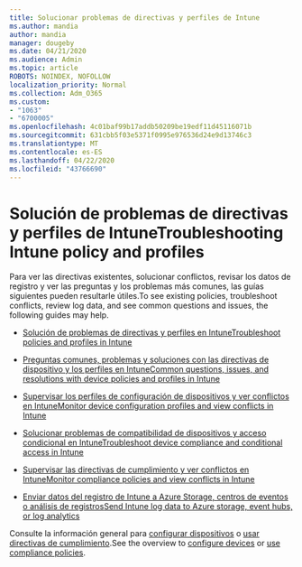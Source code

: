 ```yaml
---
title: Solucionar problemas de directivas y perfiles de Intune
ms.author: mandia
author: mandia
manager: dougeby
ms.date: 04/21/2020
ms.audience: Admin
ms.topic: article
ROBOTS: NOINDEX, NOFOLLOW
localization_priority: Normal
ms.collection: Adm_O365
ms.custom:
- "1063"
- "6700005"
ms.openlocfilehash: 4c01baf99b17addb50209be19edf11d45116071b
ms.sourcegitcommit: 631cbb5f03e5371f0995e976536d24e9d13746c3
ms.translationtype: MT
ms.contentlocale: es-ES
ms.lasthandoff: 04/22/2020
ms.locfileid: "43766690"
---
```

# <a name="troubleshooting-intune-policy-and-profiles"></a><span data-ttu-id="35f35-102">Solución de problemas de directivas y perfiles de Intune</span><span class="sxs-lookup"><span data-stu-id="35f35-102">Troubleshooting Intune policy and profiles</span></span>

<span data-ttu-id="35f35-103">Para ver las directivas existentes, solucionar conflictos, revisar los datos de registro y ver las preguntas y los problemas más comunes, las guías siguientes pueden resultarle útiles.</span><span class="sxs-lookup"><span data-stu-id="35f35-103">To see existing policies, troubleshoot conflicts, review log data, and see common questions and issues, the following guides may help.</span></span>

- [<span data-ttu-id="35f35-104">Solución de problemas de directivas y perfiles en Intune</span><span class="sxs-lookup"><span data-stu-id="35f35-104">Troubleshoot policies and profiles in Intune</span></span>](https://docs.microsoft.com/intune/troubleshoot-policies-in-microsoft-intune)

- [<span data-ttu-id="35f35-105">Preguntas comunes, problemas y soluciones con las directivas de dispositivo y los perfiles en Intune</span><span class="sxs-lookup"><span data-stu-id="35f35-105">Common questions, issues, and resolutions with device policies and profiles in Intune</span></span>](https://docs.microsoft.com/intune/device-profile-troubleshoot)

- [<span data-ttu-id="35f35-106">Supervisar los perfiles de configuración de dispositivos y ver conflictos en Intune</span><span class="sxs-lookup"><span data-stu-id="35f35-106">Monitor device configuration profiles and view conflicts in Intune</span></span>](https://docs.microsoft.com/intune/device-profile-monitor)

- [<span data-ttu-id="35f35-107">Solucionar problemas de compatibilidad de dispositivos y acceso condicional en Intune</span><span class="sxs-lookup"><span data-stu-id="35f35-107">Troubleshoot device compliance and conditional access in Intune</span></span>](https://docs.microsoft.com/intune/troubleshoot-conditional-access)

- [<span data-ttu-id="35f35-108">Supervisar las directivas de cumplimiento y ver conflictos en Intune</span><span class="sxs-lookup"><span data-stu-id="35f35-108">Monitor compliance policies and view conflicts in Intune</span></span>](https://docs.microsoft.com/intune/compliance-policy-monitor)

- [<span data-ttu-id="35f35-109">Enviar datos del registro de Intune a Azure Storage, centros de eventos o análisis de registros</span><span class="sxs-lookup"><span data-stu-id="35f35-109">Send Intune log data to Azure storage, event hubs, or log analytics</span></span>](https://docs.microsoft.com/intune/review-logs-using-azure-monitor)

<span data-ttu-id="35f35-110">Consulte la información general para [configurar dispositivos](https://docs.microsoft.com/intune/device-profiles) o [usar directivas de cumplimiento](https://docs.microsoft.com/intune/device-compliance-get-started).</span><span class="sxs-lookup"><span data-stu-id="35f35-110">See the overview to [configure devices](https://docs.microsoft.com/intune/device-profiles) or [use compliance policies](https://docs.microsoft.com/intune/device-compliance-get-started).</span></span>